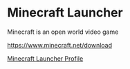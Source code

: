 # Minecraft Launcher
Minecraft is an open world video game

https://www.minecraft.net/download

[Minecraft Launcher Profile](minecraft_launcher.yaml)